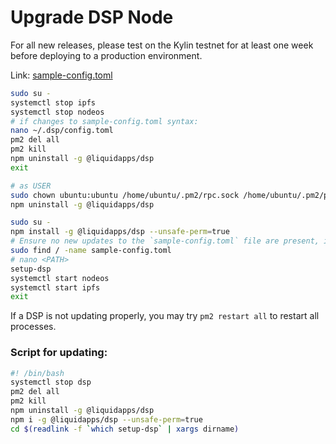 Upgrade DSP Node
================

For all new releases, please test on the Kylin testnet for at least one week before deploying to a production environment. 

Link: [sample-config.toml](https://raw.githubusercontent.com/liquidapps-io/zeus-sdk/master/boxes/groups/dapp-network/dapp-services-deploy/sample-config.toml)

```bash
sudo su -
systemctl stop ipfs
systemctl stop nodeos
# if changes to sample-config.toml syntax:
nano ~/.dsp/config.toml
pm2 del all
pm2 kill
npm uninstall -g @liquidapps/dsp
exit

# as USER
sudo chown ubuntu:ubuntu /home/ubuntu/.pm2/rpc.sock /home/ubuntu/.pm2/pub.sock
npm uninstall -g @liquidapps/dsp

sudo su -
npm install -g @liquidapps/dsp --unsafe-perm=true
# Ensure no new updates to the `sample-config.toml` file are present, if so, update your config.toml accordingly.
sudo find / -name sample-config.toml
# nano <PATH>
setup-dsp
systemctl start nodeos
systemctl start ipfs
exit
```

If a DSP is not updating properly, you may try `pm2 restart all` to restart all processes.

### Script for updating:

```bash
#! /bin/bash
systemctl stop dsp
pm2 del all
pm2 kill
npm uninstall -g @liquidapps/dsp
npm i -g @liquidapps/dsp --unsafe-perm=true
cd $(readlink -f `which setup-dsp` | xargs dirname)
```
